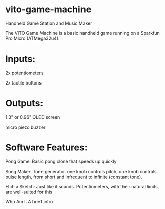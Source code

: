 # vito-game-machine

Handheld Game Station and Music Maker

The VITO Game Machine is a basic handheld game running on a Sparkfun Pro Micro (ATMega32u4). 


# Inputs:

2x potentiometers

2x tactile buttons 


# Outputs:

1.3" or 0.96" OLED screen

micro piezo buzzer 


# Software Features:

Pong Game: Basic pong clone that speeds up quickly

Song Maker: Tone generator. one knob controls pitch, one knob controls pulse length, from short and infrequent to infinite (constant tone).

Etch a Sketch: Just like it sounds. Potentiometers, with their natural limits, are well-suited for this

Who Am I: A brief intro 

